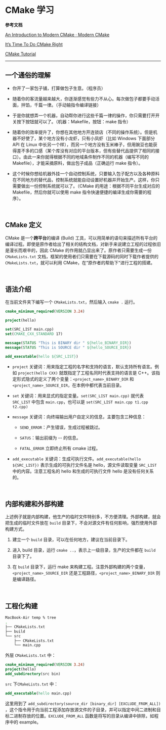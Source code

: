 # CMake 学习

**参考文档**

[An Introduction to Modern CMake · Modern CMake](https://cliutils.gitlab.io/modern-cmake/)

[It’s Time To Do CMake Right](https://pabloariasal.github.io/2018/02/19/its-time-to-do-cmake-right/)

[CMake Tutorial](https://cmake.org/cmake/help/latest/guide/tutorial/index.html)

---

## 一个通俗的理解

* 你开了一家包子铺，打算做包子生意。（程序员）

* 随着你的客流量越来越大，你逐渐感觉有些力不从心。每次做包子都要手动活面，拌馅，千篇一律。（手动输指令编译链接）

* 于是你就想弄一个机器，自动帮你进行这些千篇一律的操作，你只需要打开开关按下按钮就可以了。（机器：Makefile，按钮：make 指令）

* 随着你的效率提升了，你想在其他地方开连锁店（不同的操作系统）。但是机器不好使了，某个地方没有小龙虾，只有小凤虾（比如 Windows 下面部分 API 在 Linux 中长另一个样），而另一个地方没有玉米棒子，但用豌豆也能获得差不多的口感（某个库没有对应的平台版本，但有些替代品提供了相同的接口）。由此一来你就得根据不同的地域条件制作不同的机器（编写不同的 Makefile），才能采摘原料，做出包子成品（正确运行 make 指令）。

* 这个时候你想给机器外挂一个自动控制系统，只要输入包子配方以及各种原料在不同地方的替代品，控制系统就能自动设置好机器并开始生产。这样，你只需要做出一份控制系统就可以了。（CMake 的用途：根据不同平台生成对应的 Makefile，然后你就可以使用 make 指令快速便捷的编译生成你需要的程序）。

&emsp;

## CMake 定义

CMake 是一个**跨平台**的编译 (Build) 工具，可以用简单的语句来描述所有平台的编译过程。即使是原作者给出了相关的结构文档，对新手来说建立工程的过程依旧是漫长而艰辛的，因此 CMake 的作用就凸显出来了。原作者只需要生成一份 `CMakeLists.txt` 文档，框架的使用者们只需要在下载源码的同时下载作者提供的 `CMakeLists.txt`，就可以利用 CMake，在“原作者的帮助下“进行工程的搭建。

&emsp;

## 语法介绍

在当前文件夹下编写一个 `CMakeLists.txt`，然后输入 `cmake .` 运行。

```cmake
cmake_minimum_required(VERSION 3.24)

project(hello)

set(SRC_LIST main.cpp)
set(CMAKE_CXX_STANDARD 17)

message(STATUS "This is BINARY dir " ${hello_BINARY_DIR})
message(STATUS "This is SOURCE dir " ${hello_SOURCE_DIR})

add_executable(hello ${SRC_LIST})
```

* `project` 关键词：用来指定工程的名字和支持的语言，默认支持所有语言。例如 `project(hello CXX)` 就既指定了工程名同时代表支持的语言是 C++。该指定形式隐式的定义了两个变量：`<project_name>_BINARY_DIR` 和 `<project_name>_SOURCE_DIR`，在本例中都代表当前目录。

* `set` 关键词：用来显式的指定变量。`set(SRC_LIST main.cpp)` 就代表 `SRC_LIST` 中包含 `main.cpp`，也可以是 `set(SRC_LIST main.cpp t1.cpp t2.cpp)`

* `message` 关键词：向终端输出⽤户⾃定义的信息，主要包含三种信息：
  
  * `SEND_ERROR`：产⽣错误，⽣成过程被跳过。
  
  * `SATUS`：输出前缀为 -- 的信息。
  
  * `FATAL_ERROR` ⽴即终⽌所有 cmake 过程。

* `add_executable` 关键词：⽣成可执⾏⽂件。`add_executable(hello ${SRC_LIST})` 表示⽣成的可执⾏⽂件名是 hello，源⽂件读取变量 `SRC_LIST` 中的内容。注意⼯程名的 hello 和⽣成的可执⾏⽂件 hello 是没有任何关系的。

&emsp;

## 内部构建和外部构建

上述例⼦就是内部构建，他⽣产的临时⽂件特别多，不⽅便清理。外部构建，就会把⽣成的临时⽂件放在 `build` ⽬录下，不会对源⽂件有任何影响，强烈使⽤外部构建⽅式。

1. 建⽴⼀个 `build` ⽬录，可以在任何地⽅，建议在当前⽬录下。

2. 进⼊ build 目录，运⾏ `cmake ..`，表示上⼀级⽬录，⽣产的⽂件都在 `build` ⽬录下了。

3. 在 `build` ⽬录下，运⾏ make 来构建⼯程。注意外部构建的两个变量，`<project_name>_SOURCE_DIR` 还是⼯程路径，`<project_name>_BINARY_DIR` 则是编译路径。

&emsp;

## 工程化构建

```bash
MacBook-Air temp % tree
.
├── CMakeLists.txt
├── build
└── src
    ├── CMakeLists.txt
    └── main.cpp
```

外层 `CMakeLists.txt` 中：

```cmake
cmake_minimum_required(VERSION 3.24)
project(hello)
add_subdirectory(src bin)
```

`src` 下`CMakeLists.txt` 中：

```cmake
add_executable(hello main.cpp)
```

这里用到了 `add_subdirectory(source_dir [binary_dir] [EXCLUDE_FROM_ALL])` ，这个指令⽤于向当前⼯程添加存放源⽂件的⼦⽬录，并可以指定中间⼆进制和⽬标⼆进制存放的位置。`EXCLUDE_FROM_ALL` 函数是将写的⽬录从编译中排除，如程序中的 example。

